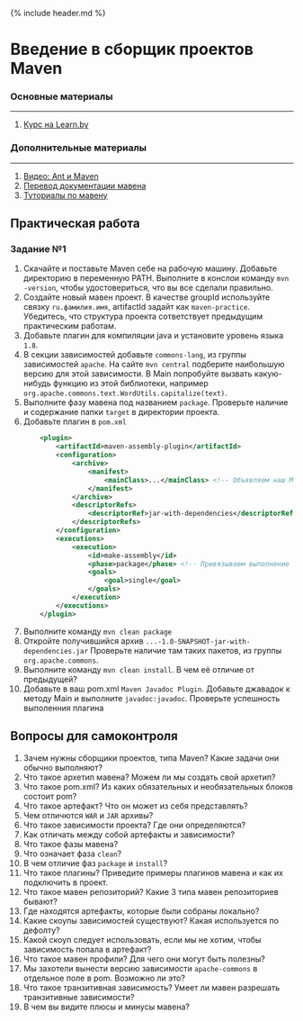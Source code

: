 {% include header.md %}

Введение в сборщик проектов Maven
====================

### Основные материалы
---------------------
1. [Курс на Learn.by](https://learn.by/courses/course-v1:EPAM+MBT+ext1/about)

### Дополнительные материалы
---------------------
1. [Видео: Ant и Maven](https://www.youtube.com/watch?v=ouUuT2uEuiU)
1. [Перевод документации мавена](https://www.apache-maven.ru/)
1. [Туториалы по мавену](https://proselyte.net/tutorials/maven/)

Практическая работа
---------------------

### Задание №1
1. Скачайте и поставьте Maven себе на рабочую машину. Добавьте директорию в переменную PATH. Выполните в конслои команду
`mvn -version`, чтобы удостовериться, что вы все сделали правильно.
1. Создайте новый мавен проект. В качестве groupId используйте связку `ru.фамилия.имя`, artifactId задайт как `maven-practice`.
Убедитесь, что структура проекта сответствует предыдущим практическим работам.  
1. Добавьте плагин для компиляции java и установите уровень языка `1.8`. 
1. В секции зависимостей добавьте `commons-lang`, из группы зависимостей `apache`. На сайте `mvn central` подберите 
наибольшую версию для этой зависимости. В Main попробуйте вызвать какую-нибудь функцию из этой библиотеки, например 
`org.apache.commons.text.WordUtils.capitalize(text)`.
1. Выполните фазу мавена под названием `package`. Проверьте наличие и содержание папки `target` в директории проекта.
1. Добавьте плагин в `pom.xml`
    ```xml
        <plugin>
            <artifactId>maven-assembly-plugin</artifactId>
            <configuration>
                <archive>
                    <manifest>
                        <mainClass>...</mainClass> <!-- Объявляем наш Main Class -->
                    </manifest>
                </archive>
                <descriptorRefs>
                    <descriptorRef>jar-with-dependencies</descriptorRef>  <!-- Объявляем имя для jar -->
                </descriptorRefs>
            </configuration>
            <executions>
                <execution>
                    <id>make-assembly</id>
                    <phase>package</phase> <!-- Привязываем выполнение плагина к конкретной фазе мавена -->
                    <goals>
                        <goal>single</goal>
                    </goals>
                </execution>
            </executions>
        </plugin>
    ```
1. Выполните команду `mvn clean package`
1. Откройте получившийся архив `...-1.0-SNAPSHOT-jar-with-dependencies.jar` Проверьте наличие там таких
пакетов, из группы `org.apache.commons`.
1. Выполните команду `mvn clean install`. В чем её отличие от предыдущей?
1. Добавьте в ваш pom.xml `Maven Javadoc Plugin`. Добавьте джавадок к методу Main и выполните `javadoc:javadoc`. Проверьте
успешность выполенния плагина

Вопросы для самоконтроля
---------------------
1. Зачем нужны сборщики проектов, типа Maven? Какие задачи они обычно выполняют?
1. Что такое архетип мавена? Можем ли мы создать свой архетип?
1. Что такое pom.xml? Из каких обязательных и необязательных блоков состоит pom?
1. Что такое артефакт? Что он может из себя представлять?
1. Чем отличются `WAR` и `JAR` архивы?
1. Что такое зависимости проекта? Где они определяются?
1. Как отличать между собой артефакты и зависимости?
1. Что такое фазы мавена?
1. Что означает фаза `clean`?
1. В чем отличие фаз `package` и `install`?
1. Что такое плагины? Приведите примеры плагинов мавена и как их подключить в проект.
1. Что такое мавен репозиторий? Какие 3 типа мавен репозиториев бывают?
1. Где находятся артефакты, которые были собраны локально?
1. Какие скоупы зависимостей существуют? Какая используется по дефолту?
1. Какой скоуп следует использовать, если мы не хотим, чтобы зависимость попала в артефакт?
1. Что такое мавен профили? Для чего они могут быть полезны?
1. Мы захотели вынести версию зависимости `apache-commons` в отдельное поле в pom. Возможно ли это?
1. Что такое транзитивная зависимость? Умеет ли мавен разрешать транзитивные зависимости?
1. В чем вы видите плюсы и минусы мавена? 